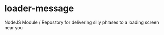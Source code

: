 # loader-message
NodeJS Module / Repository for delivering silly phrases to a loading screen near you
